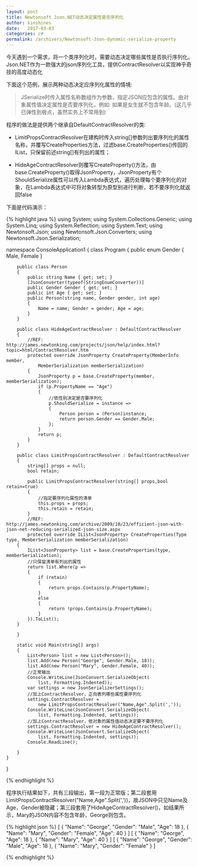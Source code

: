 ```yaml
---
layout: post
title: Newtonsoft Json.NET动态决定属性是否序列化
author: kinshines
date:   2017-03-03
categories: c#
permalink: /archivers/Newtonsoft-Json-dynamic-serialize-property
---
```


<p class="lead">今天遇到一个需求，将一个类序列化时，需要动态决定哪些属性是否执行序列化。Json.NET作为一款强大的json序列化工具，提供ContractResolver以实现神乎奇技的高度动态化</p>

下面这个范例，展示两种动态决定应序列化属性的情境:

> JSerialize时传入属性名称数组作为参数，指定JSON应包含的属性。由对象属性值决定属性是否要序列化，例如: 如果是女生就不包含年龄。(这几乎已弹性到极点，虽然实务上不常用到)

程序的做法是提供两个继承自DefaultContractResolver的类: 

* LimitPropsContractResolver在建构时传入string[]参数列出要序列化的属性名称，并覆写CreateProperties方法，过滤base.CreateProperties()传回的IList<JsonProperty>，只保留前述string[]有列出的属性；

* HideAgeContractResolver则覆写CreateProperty()方法，由base.CreateProperty()取得JsonProperty，JsonProperty有个ShouldSerialize属性可以传入Lambda表达式，遍历处理每个要序列化的对象，在Lambda表达式中可将对象转型为原型别进行判断，若不要序列化就返回false

下面是代码演示：

{% highlight java %}
using System;
using System.Collections.Generic;
using System.Linq;
using System.Reflection;
using System.Text;
using Newtonsoft.Json;
using Newtonsoft.Json.Converters;
using Newtonsoft.Json.Serialization;
 
namespace ConsoleApplication1
{
    class Program
    {
        public enum Gender 
        {
            Male, Female
        }
 
        public class Person
        {
            public string Name { get; set; }
            [JsonConverter(typeof(StringEnumConverter))]
            public Gender Gender { get; set; }
            public int Age { get; set; }
            public Person(string name, Gender gender, int age)
            {
                Name = name; Gender = gender; Age = age;
            }
        }
 
        public class HideAgeContractResolver : DefaultContractResolver
        {
            //REF: http://james.newtonking.com/projects/json/help/index.html?topic=html/ContractResolver.htm
            protected override JsonProperty CreateProperty(MemberInfo member, 
                MemberSerialization memberSerialization)
            {
                JsonProperty p = base.CreateProperty(member, memberSerialization);
                if (p.PropertyName == "Age")
                {
                    //依性别决定是否要序列化
                    p.ShouldSerialize = instance =>
                    {
                        Person person = (Person)instance;
                        return person.Gender == Gender.Male;
                    };
                }
                return p;
            }
        }
 
        public class LimitPropsContractResolver : DefaultContractResolver
        {
            string[] props = null;
            bool retain;

            public LimitPropsContractResolver(string[] props,bool retain=true)
            {
                //指定要序列化属性的清单
                this.props = props;
                this.retain = retain;
            }
            //REF: http://james.newtonking.com/archive/2009/10/23/efficient-json-with-json-net-reducing-serialized-json-size.aspx
            protected override IList<JsonProperty> CreateProperties(Type type, MemberSerialization memberSerialization)
        {
            IList<JsonProperty> list = base.CreateProperties(type, memberSerialization);
            //只保留清单有列出的属性
            return list.Where(p =>
            {
                if (retain)
                {
                    return props.Contains(p.PropertyName);
                }
                else
                {
                    return !props.Contains(p.PropertyName);
                }
            }).ToList();
        }
 
        }
 
        static void Main(string[] args)
        {
            List<Person> list = new List<Person>();
            list.Add(new Person("George", Gender.Male, 18));
            list.Add(new Person("Mary", Gender.Female, 40));
            //正常输出
            Console.WriteLine(JsonConvert.SerializeObject(
                list, Formatting.Indented));
            var settings = new JsonSerializerSettings();
            //加上ContractResolver，正向表列哪些属性要序列化
            settings.ContractResolver = 
                new LimitPropsContractResolver("Name,Age".Split(','));
            Console.WriteLine(JsonConvert.SerializeObject(
                list, Formatting.Indented, settings));
            //加上ContractResolver，依对象的属性值动态决定要不要序列化
            settings.ContractResolver = new HideAgeContractResolver();
            Console.WriteLine(JsonConvert.SerializeObject(
                list, Formatting.Indented, settings));
            Console.ReadLine();
 
        }
    }
}

{% endhighlight %}


程序执行结果如下，共有三段输出，第一段为正常版；第二段套用LimitPropsContractResolver("Name,Age".Split(','))，故JSON中只见Name及Age，Gender被隐藏；第三段套用了HideAgeContractResolver()，如结果所示，Mary的JSON内容不包含年龄，George则包含。

{% highlight json %}
[ 
{ 
"Name": "George", 
"Gender": "Male", 
"Age": 18 
}, 
{ 
"Name": "Mary", 
"Gender": "Female", 
"Age": 40 
} 
] 
[ 
{ 
"Name": "George", 
"Age": 18 
}, 
{ 
"Name": "Mary", 
"Age": 40 
} 
] 
[ 
{ 
"Name": "George", 
"Gender": "Male", 
"Age": 18 
}, 
{ 
"Name": "Mary", 
"Gender": "Female" 
} 
] 

{% endhighlight %}